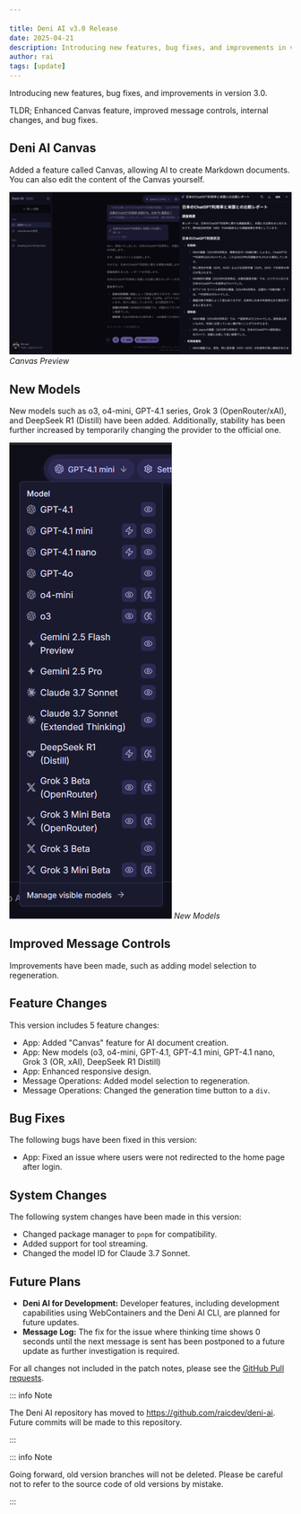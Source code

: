 ```yaml
---

title: Deni AI v3.0 Release
date: 2025-04-21
description: Introducing new features, bug fixes, and improvements in version 3.0.
author: rai
tags: [update]
---
```


Introducing new features, bug fixes, and improvements in version 3.0.

TLDR; Enhanced Canvas feature, improved message controls, internal changes, and bug fixes.

<!-- more -->

## Deni AI Canvas

Added a feature called Canvas, allowing AI to create Markdown documents. You can also edit the content of the Canvas yourself.

![Canvas Preview](canvas.png)
_Canvas Preview_

## New Models

New models such as o3, o4-mini, GPT-4.1 series, Grok 3 (OpenRouter/xAI), and DeepSeek R1 (Distill) have been added. Additionally, stability has been further increased by temporarily changing the provider to the official one.

![New Models](new-model.png)
_New Models_

## Improved Message Controls

Improvements have been made, such as adding model selection to regeneration.

## Feature Changes

This version includes 5 feature changes:

- App: Added "Canvas" feature for AI document creation.
- App: New models (o3, o4-mini, GPT-4.1, GPT-4.1 mini, GPT-4.1 nano, Grok 3 (OR, xAI), DeepSeek R1 Distill)
- App: Enhanced responsive design.
- Message Operations: Added model selection to regeneration.
- Message Operations: Changed the generation time button to a `div`.

## Bug Fixes

The following bugs have been fixed in this version:

- App: Fixed an issue where users were not redirected to the home page after login.

## System Changes

The following system changes have been made in this version:

- Changed package manager to `pnpm` for compatibility.
- Added support for tool streaming.
- Changed the model ID for Claude 3.7 Sonnet.

## Future Plans

- **Deni AI for Development:** Developer features, including development capabilities using WebContainers and the Deni AI CLI, are planned for future updates.
- **Message Log:** The fix for the issue where thinking time shows 0 seconds until the next message is sent has been postponed to a future update as further investigation is required.


For all changes not included in the patch notes, please see the [GitHub Pull requests](https://github.com/raicdev/deni-ai/pull/22).

::: info Note

The Deni AI repository has moved to https://github.com/raicdev/deni-ai. Future commits will be made to this repository.

:::

::: info Note

Going forward, old version branches will not be deleted. Please be careful not to refer to the source code of old versions by mistake.

:::
